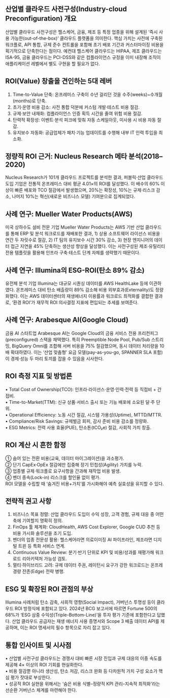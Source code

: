 ## 산업별 클라우드 사전구성(Industry-cloud Preconfiguration) 개요
산업별 클라우드 사전구성은 헬스케어, 금융, 제조 등 특정 업종을 위해 설계된 ‘즉시 사용 가능한(out-of-the-box)’ 클라우드 플랫폼을 의미한다. 핵심 가치는 사전에 구축된 워크플로, API 통합, 규제 준수 컨트롤을 포함해 초기 배포 기간과 커스터마이징 비용을 획기적으로 단축한다는 점이다. 예컨대 헬스케어 클라우드는 HIPAA, 제조 클라우드는 ISA-95, 금융 클라우드는 PCI-DSS와 같은 컴플라이언스 규정을 이미 내장해 조직이 애플리케이션 레벨에서 별도 구현을 할 필요가 없다.

## ROI(Value) 창출을 견인하는 5대 레버
1) Time-to-Value 단축: 온프레미스 구축이 수년 걸리던 것을 수주(weeks)~수개월(months)로 단축.  
2) 초기·운영 비용 감소: 사전 통합 덕분에 커스텀 개발·테스트 비용 절감.  
3) 규제·보안 내재화: 컴플라이언스 인증 획득 시간을 줄여 위험 비용 절감.  
4) 탄력적 확장성: 이벤트·분석 피크에 맞춰 자동 스케일아웃, 미사용 시 비용 자동 절감.  
5) 유지보수 자동화: 공급업체가 패치·기능 업데이트를 수행해 내부 IT 인력 투입을 최소화.

## 정량적 ROI 근거: Nucleus Research 메타 분석(2018–2020)
Nucleus Research가 101개 클라우드 프로젝트를 분석한 결과, 퍼블릭·산업 클라우드 도입 기업은 전통적 온프레미스 대비 평균 4.01×의 ROI를 달성했다. 이 배수의 60% 이상이 빠른 배포와 TCO 절감에서 발생했으며, 20%는 확장성, 10%는 규제·리스크 감소, 나머지 10%는 혁신(새로운 비즈니스 모델) 기여분으로 집계되었다.

## 사례 연구: Mueller Water Products(AWS)
미국 상하수도 설비 전문 기업 Mueller Water Products는 AWS 기반 산업 클라우드를 통해 ERP 및 분석 워크로드를 재배포한 결과, 1) 상용 소프트웨어 라이선스 비용을 연간 두 자릿수로 절감, 2) IT 팀의 유지보수 시간 30% 감소, 3) 현장 엔지니어의 데이터 접근 지연을 45% 단축하는 생산성 향상을 달성했다. 이는 사전구성된 제조·유틸리티 전용 템플릿을 활용해 인프라 구축·테스트 단계 자체를 생략했기 때문이다.

## 사례 연구: Illumina의 ESG-ROI(탄소 89% 감소)
유전체 분석 기업 Illumina는 대규모 시퀀싱 데이터를 AWS HealthLake 등에 이관하였다. 온프레미스 대비 탄소 배출량이 89% 감소해 비용 외부효과(Externality)도 정량화했다. 이는 AWS 데이터센터의 재생에너지 이용률과 워크로드 최적화를 결합한 결과로, ‘환경 ROI’가 재무적 ROI 의사결정 지표에 편입되는 추세를 보여준다.

## 사례 연구: Arabesque AI(Google Cloud)
금융 AI 스타트업 Arabesque AI는 Google Cloud의 금융 서비스 전용 프리컨피그(preconfigured) 스택을 채택했다. 특히 Preemptible Node Pool, Pub/Sub 스트리밍, BigQuery Omni를 조합해 서버 비용을 75% 절감했으며, 동시 데이터 처리량을 10배 확대하였다. 이는 ‘산업 맞춤형’ 요금 모델(pay-as-you-go, SPANNER SLA 포함)이 경제·성능 두 마리 토끼를 잡을 수 있음을 시사한다.

## ROI 측정 지표 및 방법론
• Total Cost of Ownership(TCO): 인프라·라이선스·운영·인력·전력 등 직접비 + 간접비.  
• Time-to-Market(TTM): 신규 상품·서비스 출시 또는 기능 배포에 소요된 달·주 단위.  
• Operational Efficiency: 노동 시간 절감, 시스템 가용성(Uptime), MTTD/MTTR.  
• Compliance/Risk Savings: 규제벌금 회피, 감사 준비 비용 감소를 정량화.  
• ESG Metrics: 전력 사용 효율(PUE), 탄소톤(tCO₂e) 절감, 사회적 가치 창출.

## ROI 계산 시 흔한 함정
① 숨어 있는 전환 비용(교육, 데이터 마이그레이션)을 과소평가.  
② 단기 CapEx·OpEx 절감에만 집중해 장기 민첩성(Agility) 가치를 누락.  
③ 업종별 규제·워크플로 요구사항을 간과해 재작업 비용 발생.  
④ 벤더 종속(Lock-in) 리스크를 할인율 없이 평가.  
ROI 모델을 수립할 때 ‘숨겨진 비용+가치’를 가시화해야 예측 실효성을 유지할 수 있다.

## 전략적 권고 사항
1) 비즈니스 목표 정렬: 산업 클라우드 도입이 수익 성장, 고객 경험, 규제 대응 중 어떤 축에 기여할지 명확히 정의.  
2) FinOps 툴 체계화: CloudHealth, AWS Cost Explorer, Google CUD 추천 등 비용 가시화 솔루션을 조기 도입.  
3) 벤더의 업종 전문성 활용: 헬스케어라면 의료이미징 AI 파이프라인, 제조라면 디지털 트윈 등 특화 서비스 연계.  
4) Continuous Value Review: 분기·반기 단위로 KPI 및 비용/성과를 재평가해 워크로드 리아키텍처 가능성 검토.  
5) 멀티·하이브리드 고려: 규제 데이터 주권, 레이턴시 요구가 강한 워크로드는 온프레 경량 잔존(Edge) 전략 병행.

## ESG 및 확장된 ROI 관점의 부상
Illumina 사례처럼 탄소 감축, 사회적 영향(Social Impact), 거버넌스 투명성 등이 클라우드 ROI 방정식에 포함되고 있다. 2024년 BCG 보고서에 따르면 Fortune 500의 68%가 ‘ESG 삼중 수익성(Triple-Bottom-Line)’을 투자 평가 기준에 포함한다고 답했다. 산업 클라우드 공급자는 재생 에너지 사용 증명서와 Scope 3 배출 데이터 API를 제공하며, 이는 ROI 명세서의 필수 항목으로 자리 잡고 있다.

## 통합 인사이트 및 시사점
• 산업별 사전구성 클라우드는 경쟁사 대비 빠른 시장 진입과 규제 대응의 이중 속도를 제공해 4× 이상의 ROI 기회를 현실화한다.  
• 비용 절감뿐 아니라 생산성, 탄소 저감, 리스크 완화 등 다차원적 가치 구성 요소가 핵심 평가 잣대로 부상한다.  
• 성공적 ROI 실현을 위해서는 ‘숨은 비용 식별–정량적 KPI 관리–지속적 최적화’라는 선순환 거버넌스 체계를 마련해야 한다.
